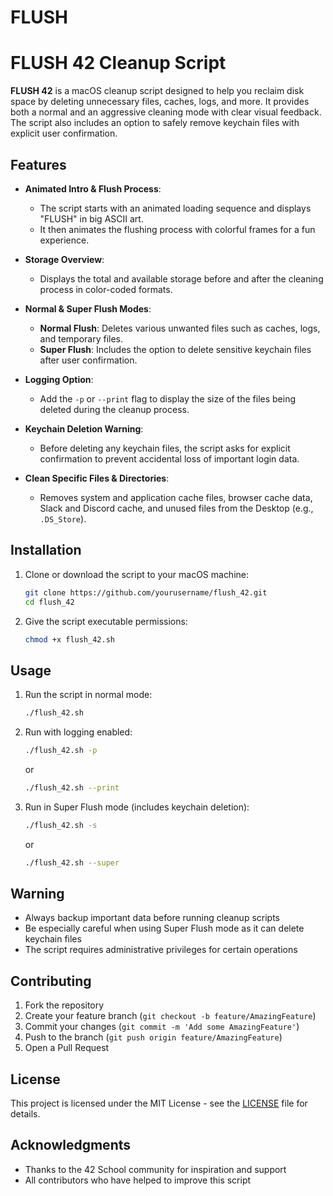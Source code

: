 # FLUSH

# FLUSH 42 Cleanup Script

**FLUSH 42** is a macOS cleanup script designed to help you reclaim disk space by deleting unnecessary files, caches, logs, and more. It provides both a normal and an aggressive cleaning mode with clear visual feedback. The script also includes an option to safely remove keychain files with explicit user confirmation.

## Features

- **Animated Intro & Flush Process**:  
  - The script starts with an animated loading sequence and displays "FLUSH" in big ASCII art.  
  - It then animates the flushing process with colorful frames for a fun experience.
  
- **Storage Overview**:  
  - Displays the total and available storage before and after the cleaning process in color-coded formats.
  
- **Normal & Super Flush Modes**:  
  - **Normal Flush**: Deletes various unwanted files such as caches, logs, and temporary files.  
  - **Super Flush**: Includes the option to delete sensitive keychain files after user confirmation.
  
- **Logging Option**:  
  - Add the `-p` or `--print` flag to display the size of the files being deleted during the cleanup process.
  
- **Keychain Deletion Warning**:  
  - Before deleting any keychain files, the script asks for explicit confirmation to prevent accidental loss of important login data.

- **Clean Specific Files & Directories**:  
  - Removes system and application cache files, browser cache data, Slack and Discord cache, and unused files from the Desktop (e.g., `.DS_Store`).

## Installation

1. Clone or download the script to your macOS machine:
   ```bash
   git clone https://github.com/yourusername/flush_42.git
   cd flush_42
   ```
2. Give the script executable permissions:
   ```bash
   chmod +x flush_42.sh
   ```

## Usage

1. Run the script in normal mode:
   ```bash
   ./flush_42.sh
   ```

2. Run with logging enabled:
   ```bash
   ./flush_42.sh -p
   ```
   or
   ```bash
   ./flush_42.sh --print
   ```

3. Run in Super Flush mode (includes keychain deletion):
   ```bash
   ./flush_42.sh -s
   ```
   or
   ```bash
   ./flush_42.sh --super
   ```

## Warning

- Always backup important data before running cleanup scripts
- Be especially careful when using Super Flush mode as it can delete keychain files
- The script requires administrative privileges for certain operations

## Contributing

1. Fork the repository
2. Create your feature branch (`git checkout -b feature/AmazingFeature`)
3. Commit your changes (`git commit -m 'Add some AmazingFeature'`)
4. Push to the branch (`git push origin feature/AmazingFeature`)
5. Open a Pull Request

## License

This project is licensed under the MIT License - see the [LICENSE](LICENSE) file for details.

## Acknowledgments

- Thanks to the 42 School community for inspiration and support
- All contributors who have helped to improve this script

